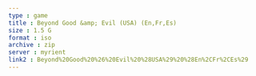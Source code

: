 ```yaml
---
type : game
title : Beyond Good &amp; Evil (USA) (En,Fr,Es)
size : 1.5 G
format : iso
archive : zip
server : myrient
link2 : Beyond%20Good%20%26%20Evil%20%28USA%29%20%28En%2CFr%2CEs%29
---
```

